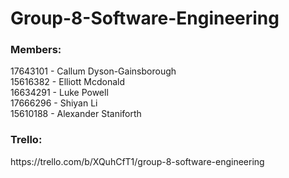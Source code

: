 # Group-8-Software-Engineering

<h3>Members:</h3>
17643101 - Callum Dyson-Gainsborough </br>
15616382 - Elliott Mcdonald </br>
16634291 - Luke Powell </br>
17666296 - Shiyan Li </br>
15610188 - Alexander Staniforth </br>
<h3>Trello:</h3>
https://trello.com/b/XQuhCfT1/group-8-software-engineering


